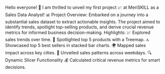 Hello everyone! 🚀 I am thrilled to unveil my first project 📈 at MeriSKILL as a Sales Data Analyst!
📊 Project Overview:
Embarked on a journey into a substantial sales dataset to extract actionable insights. The project aimed to identify trends, spotlight top-selling products, and derive crucial revenue metrics for informed business decision-making.
Highlights:
📈 Explored sales trends over time.
🌟 Spotlighted top 5 products with a Treemap.
🔝 Showcased top 5 best sellers in stacked bar charts.
🌍 Mapped sales impact across key cities.
📅 Unveiled sales patterns across weekdays.
🔍 Dynamic Slicer Functionality
💰 Calculated critical revenue metrics for smart decisions.
